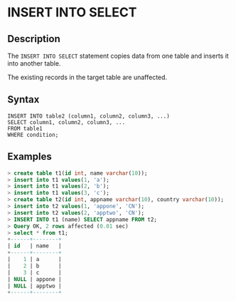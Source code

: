 # **INSERT INTO SELECT**

## **Description**

The ``INSERT INTO SELECT`` statement copies data from one table and inserts it into another table.

The existing records in the target table are unaffected.

## **Syntax**

```
INSERT INTO table2 (column1, column2, column3, ...)
SELECT column1, column2, column3, ...
FROM table1
WHERE condition;
```

## **Examples**

```sql
> create table t1(id int, name varchar(10));
> insert into t1 values(1, 'a');
> insert into t1 values(2, 'b');
> insert into t1 values(3, 'c');
> create table t2(id int, appname varchar(10), country varchar(10));
> insert into t2 values(1, 'appone', 'CN');
> insert into t2 values(2, 'apptwo', 'CN');
> INSERT INTO t1 (name) SELECT appname FROM t2;
> Query OK, 2 rows affected (0.01 sec)
> select * from t1;
+------+--------+
| id   | name   |
+------+--------+
|    1 | a      |
|    2 | b      |
|    3 | c      |
| NULL | appone |
| NULL | apptwo |
+------+--------+
```
